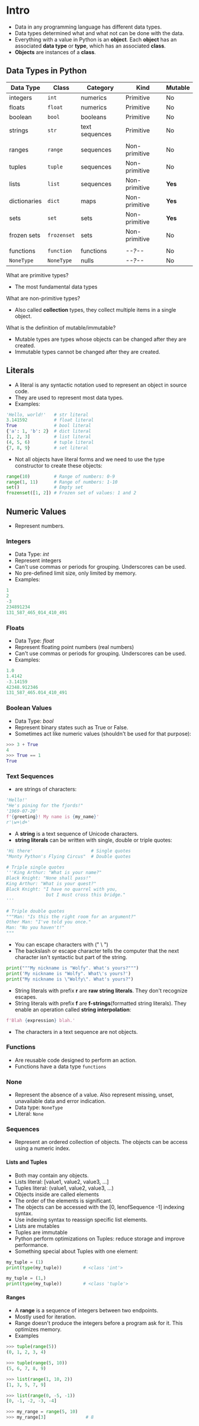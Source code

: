 # Intro

* Data in any programming language has different data types.
* Data types determined what and what not can be done with the data.
* Everything with a value in Python is an **object**. Each **object** has an associated **data type** or **type**, which has an associated **class**.
* **Objects** are instances of a **class**.

## Data Types in Python

|Data Type|Class|Category|Kind|Mutable|
|---|---|---|---|---|
|integers|`int`|numerics|Primitive|No|
|floats|`float`|numerics|Primitive|No|
|boolean|`bool`|booleans|Primitive|No|
|strings|`str`|text sequences|Primitive|No|
||||||
|ranges|`range`|sequences|Non-primitive|No|
|tuples|`tuple`|sequences|Non-primitive|No|
|lists|`list`|sequences|Non-primitive|**Yes**|
|dictionaries|`dict`|maps|Non-primitive|**Yes**|
|sets|`set`|sets|Non-primitive|**Yes**|
|frozen sets|`frozenset`|sets|Non-primitive|No|
||||||
|functions|`function`|functions|_--?--_|No|
|`NoneType`|`NoneType`|nulls|_--?--_|No|

What are primitive types?

* The most fundamental data types

What are non-primitive types?

* Also called **collection** types, they collect multiple items in a single object.

What is the definition of mutable/immutable?

* Mutable types are types whose objects can be changed after they are created.
* Immutable types cannot be changed after they are created.

## Literals

* A literal is any syntactic notation used to represent an object in source code.
* They are used to represent most data types.
* Examples:

```python
'Hello, world!'   # str literal
3.141592          # float literal
True              # bool literal
{'a': 1, 'b': 2}  # dict literal
[1, 2, 3]         # list literal
(4, 5, 6)         # tuple literal
{7, 8, 9}         # set literal
```

* Not all objects have literal forms and we need to use the type constructor to create these objects:

``` python
range(10)         # Range of numbers: 0-9
range(1, 11)      # Range of numbers: 1-10
set()             # Empty set
frozenset([1, 2]) # Frozen set of values: 1 and 2
```

## Numeric Values

* Represent numbers.

### Integers

- Data Type: *int* 
- Represent integers
- Can't use commas or periods for grouping. Underscores can be used.
- No pre-defined limit size, only limited by memory.
- Examples:

```python
1
2
-3
234891234
131_587_465_014_410_491
```

### Floats

- Data Type: *float*
- Represent floating point numbers (real numbers)
- Can't use commas or periods for grouping. Underscores can be used.
- Examples:

```python
1.0
1.4142
-3.14159
42348.912346
131_587_465.014_410_491
```

### Boolean Values

- Data Type: *bool*
- Represent binary states such as True or False.
- Sometimes act like numeric values (shouldn't be used for that purpose):

```python
>>> 3 + True
4
>>> True == 1
True
```

### Text Sequences

- are strings of characters:

```python
'Hello!'
"He's pining for the fjords!"
'1969-07-20'
f'{greeting}! My name is {my_name}'
r'\w+\d+'
```

- A **string** is a text sequence of Unicode characters.
- **string literals** can be written with single, double or triple quotes:

```python
'Hi there'                      # Single quotes
"Monty Python's Flying Circus"  # Double quotes

# Triple single quotes
'''King Arthur: "What is your name?"
Black Knight: "None shall pass!"
King Arthur: "What is your quest?"
Black Knight: "I have no quarrel with you,
               but I must cross this bridge."
'''

# Triple double quotes
"""Man: "Is this the right room for an argument?"
Other Man: "I've told you once."
Man: "No you haven't!"
"""
```

- You can escape characters with (" \\ ")
- The backslash or escape character tells the computer that the next character isn't syntactic but part of the string.

```python
print("""My nickname is "Wolfy". What's yours?""")
print('My nickname is "Wolfy". What\'s yours?')
print("My nickname is \"Wolfy\". What's yours?")
```

- String literals with prefix **r** are **raw string literals**. They don't recognize escapes.
- String literals with prefix **f** are **f-strings**(formatted string literals). They enable an operation called **string interpolation**:
```python
f'Blah {expression} blah.'
```
* The characters in a text sequence are not objects.

### Functions

- Are reusable code designed to perform an action.
- Functions have a data type `functions`

### None

- Represent the absence of a value. Also represent missing, unset, unavailable data and error indication.
- Data type: `NoneType`
- Literal: `None`

### Sequences

- Represent an ordered collection of objects. The objects can be access using a numeric index.

#### Lists and Tuples

- Both may contain any objects.
- Lists literal: [value1, value2, value3, ...]
- Tuples literal: (value1, value2, value3, ...)
- Objects inside are called elements
- The order of the elements is significant.
- The objects can be accessed with the [0, lenofSequence -1] indexing syntax.
- Use indexing syntax to reassign specific list elements.
- Lists are mutables
- Tuples are immutable
- Python perform optimizations on Tuples: reduce storage and improve performance.
- Something special about Tuples with one element:

```python
my_tuple = (1)
print(type(my_tuple))        # <class 'int'>

my_tuple = (1,)
print(type(my_tuple))        # <class 'tuple'>
```

#### Ranges

- A **range** is a sequence of integers between two endpoints.
- Mostly used for iteration.
- Range doesn't produce the integers before a program ask for it. This optimizes memory.
- Examples

```python
>>> tuple(range(5))
(0, 1, 2, 3, 4)

>>> tuple(range(5, 10))
(5, 6, 7, 8, 9)

>>> list(range(1, 10, 2))
[1, 3, 5, 7, 9]

>>> list(range(0, -5, -1))
[0, -1, -2, -3, -4]

>>> my_range = range(5, 10)
>>> my_range[3]               # 8
```
